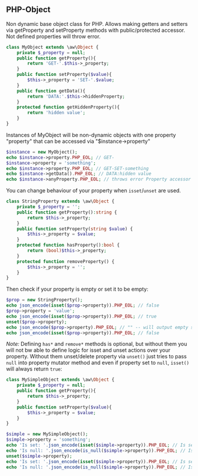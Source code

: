 ## PHP-Object
Non dynamic base object class for PHP. Allows making getters and setters via getProperty and setProperty methods with public/protected accessor. Not defined properties will throw error.
```php
class MyObject extends \aw\Object {
    private $_property = null;
    public function getProperty(){
        return 'GET-'.$this->_property;
    }
    public function setProperty($value){
        $this->_property = 'SET-'.$value;
    }
    public function getData(){
        return 'DATA:'.$this->hiddenProperty;
    }
    protected function getHiddenProperty(){
        return 'hidden value';
    }
}
```
Instances of MyObject will be non-dynamic objects with one property "property" that can be accessed via "$instance->property"
```php
$instance = new MyObject();
echo $instance->property.PHP_EOL; // GET-
$instance->property = 'something';
echo $instance->property.PHP_EOL; // GET-SET-something
echo $instance->getData().PHP_EOL; // DATA:hidden value
echo $instance->anyProperty.PHP_EOL; // throws error Property accessor "anyProperty" not found.
```
You can change behaviour of your property when `isset`/`unset` are used.
```php
class StringProperty extends \aw\Object {
    private $_property = '';
    public function getProperty():string {
        return $this->_property;
    }
    public function setProperty(string $value) {
        $this->_property = $value;
    }
    protected function hasProperty():bool {
        return (bool)$this->_property;
    }
    protected function removeProperty() {
        $this->_property = '';
    }
}
```
Then check if your property is empty or set it to be empty:
```php
$prop = new StringProperty();
echo json_encode(isset($prop->property)).PHP_EOL; // false
$prop->property = 'value';
echo json_encode(isset($prop->property)).PHP_EOL; // true
unset($prop->property);
echo json_encode($prop->property).PHP_EOL; // "" -- will output empty string in JSON format
echo json_encode(isset($prop->property)).PHP_EOL; // false
```
*Note:* Defining `has*` and `remove*` methods is optional, but without them you will not bw able to define logic for isset and unset actions over your property.  Without them unset/delete property via `unset()` just tries to pass `null` into property mutator method and even if property set to `null`, `isset()` will always return `true`:
```php
class MySimpleObject extends \aw\Object {
    private $_property = null;
    public function getProperty(){
        return $this->_property;
    }
    public function setProperty($value){
        $this->_property = $value;
    }
}

$simple = new MySimpleObject();
$simple->property = 'something';
echo 'Is set: '.json_encode(isset($simple->property)).PHP_EOL; // Is set: true
echo 'Is null: '.json_encode(is_null($simple->property)).PHP_EOL; // Is null: false
unset($simple->property);
echo 'Is set: '.json_encode(isset($simple->property)).PHP_EOL; // Is set: true
echo 'Is null: '.json_encode(is_null($simple->property)).PHP_EOL; // Is null: true
```
